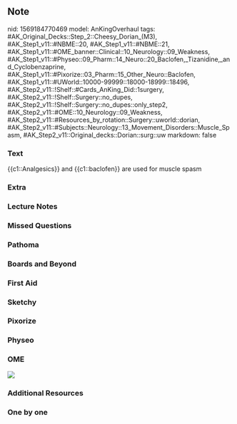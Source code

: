 ## Note
nid: 1569184770469
model: AnKingOverhaul
tags: #AK_Original_Decks::Step_2::Cheesy_Dorian_(M3), #AK_Step1_v11::#NBME::20, #AK_Step1_v11::#NBME::21, #AK_Step1_v11::#OME_banner::Clinical::10_Neurology::09_Weakness, #AK_Step1_v11::#Physeo::09_Pharm::14_Neuro::20_Baclofen,_Tizanidine,_and_Cyclobenzaprine, #AK_Step1_v11::#Pixorize::03_Pharm::15_Other_Neuro::Baclofen, #AK_Step1_v11::#UWorld::10000-99999::18000-18999::18496, #AK_Step2_v11::!Shelf::#Cards_AnKing_Did::1surgery, #AK_Step2_v11::!Shelf::Surgery::no_dupes, #AK_Step2_v11::!Shelf::Surgery::no_dupes::only_step2, #AK_Step2_v11::#OME::10_Neurology::09_Weakness, #AK_Step2_v11::#Resources_by_rotation::Surgery::uworld::dorian, #AK_Step2_v11::#Subjects::Neurology::13_Movement_Disorders::Muscle_Spasm, #AK_Step2_v11::Original_decks::Dorian::surg::uw
markdown: false

### Text
{{c1::Analgesics}} and {{c1::baclofen}} are used for muscle spasm

### Extra


### Lecture Notes


### Missed Questions


### Pathoma


### Boards and Beyond


### First Aid


### Sketchy


### Pixorize


### Physeo


### OME
<div class="ome-widget">
  <a href=
  "https://onlinemeded.org/spa/neurology/weakness/acquire?ref=anki">
  <img src="_OME_AnkiFlashcards_Lesson_2.png"></a>
</div>

### Additional Resources


### One by one

